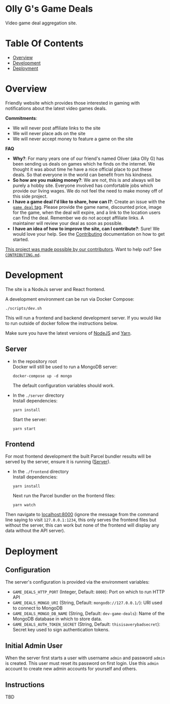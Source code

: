 # Olly G's Game Deals
Video game deal aggregation site.

# Table Of Contents

- [Overview](#overview)
- [Development](#development)
- [Deployment](#deployment)

# Overview
Friendly website which provides those interested in gaming with notifications about the latest video games deals.

**Commitments**:

- We will never post affiliate links to the site
- We will never place ads on the site
- We will never accept money to feature a game on the site

**FAQ**  

- **Why?**: For many years one of our friend's named Oliver (aka Olly G) has been sending us deals on
  games which he finds on the internet. We thought it was about time he have a nice official place to 
  put these deals. So that everyone in the world can benefit from his kindness. 
- **So how are you making money?**: We are not, this is and always will be purely a hobby site. 
  Everyone involved has comfortable jobs which provide our living wages. We do not feel the need to 
  make money off of this side project.
- **I have a game deal I'd like to share, how can I?**: Create an issue with the [`game deal` tag](https://github.com/WWPOL/Game-Deals/labels/game%20deal). 
  Please provide the game name, discounted price, image for the game, when the deal will expire, and
  a link to the location users can find the deal. Remember we do not accept affiliate links. A 
  maintainer will review your deal as soon as possible.
- **I have an idea of how to improve the site, can I contribute?**: Sure! We would love your help. See the [Contributing](./CONTRIBUTING.md) documentation on how to get started.

[This project was made possible by our contributors](./CONTRIBUTORS.md). Want to help out? See [`CONTRIBUTING.md`](./CONTRIBUTING.md).

# Development
The site is a NodeJs server and React frontend.

A development environment can be run via Docker Compose:

```
./scripts/dev.sh
```

This will run a frontend and backend development server. If you would like to run outside of docker follow the instructions below.

Make sure you have the latest versions of [NodeJS](https://nodejs.org/en/download/) and [Yarn](https://classic.yarnpkg.com/en/docs/install/).

## Server
- In the repository root  
  Docker will still be used to run a MongoDB server:
  ```
  docker-compose up -d mongo
  ```
  
  The default configuration variables should work.

- In the `./server` directory  
  Install dependencies:
  ```
  yarn install
  ```
  
  Start the server:
  ```
  yarn start
  ```

## Frontend
For most frontend development the built Parcel bundler results will be served by the server, ensure it is running ([Server](#server)).

- In the `./frontend` directory  
  Install dependencies:
  ```
  yarn install
  ```
  
  Next run the Parcel bundler on the frontend files:
  ```
  yarn watch
  ```

Then navigate to [localhost:8000](http://localhost:8000) (ignore the message from the command line saying to visit `127.0.0.1:1234`, this only serves the frontend files but without the server, this can work but none of the frontend will display any data without the API server).

# Deployment
## Configuration
The server's configuration is provided via the environment variables:

- `GAME_DEALS_HTTP_PORT` (Integer, Default: `8000`): Port on which to run HTTP API
- `GAME_DEALS_MONGO_URI` (String, Default: `mongodb://127.0.0.1/`): URI used to connect to MongoDB
- `GAME_DEALS_MONGO_DB_NAME` (String, Default: `dev-game-deals`): Name of the MongoDB database in which to store data.
- `GAME_DEALS_AUTH_TOKEN_SECRET` (String, Default: `thisisaverybadsecret`): Secret key used to sign authentication tokens.

## Initial Admin User
When the server first starts a user with username `admin` and password `admin` is created. This user must reset its password on first login. Use this `admin` account to create new admin accounts for yourself and others.

## Instructions
TBD
